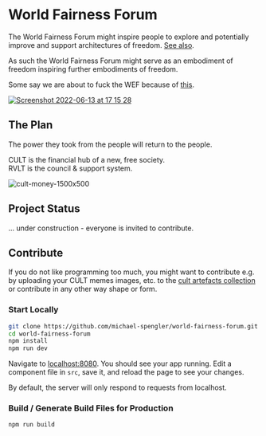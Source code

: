 # World Fairness Forum
The World Fairness Forum might inspire people to explore and potentially improve and support architectures of freedom. [See also](https://github.com/michael-spengler/cultmagazine#architecture).   

As such the World Fairness Forum might serve as an embodiment of freedom inspiring further embodiments of freedom.    

Some say we are about to fuck the WEF because of [this](https://www.youtube.com/watch?v=J7GY1Xg6X20).

[![Screenshot 2022-06-13 at 17 15 28](https://user-images.githubusercontent.com/43786652/173386659-e8a73aec-bd77-4a73-8e6e-9a1dcc0e480d.png)](https://www.youtube.com/watch?v=J7GY1Xg6X20)

## The Plan
The power they took from the people will return to the people. 

CULT is the financial hub of a new, free society.  
RVLT is the council & support system.

![cult-money-1500x500](https://user-images.githubusercontent.com/43786652/191938463-b23804e7-8e96-4874-889b-9c027c2f471a.jpeg)

## Project Status
... under construction - everyone is invited to contribute.

## Contribute
If you do not like programming too much, you might want to contribute e.g. by uploading your CULT memes images, etc. to the [cult artefacts collection](https://github.com/cultfamily-on-github/cult-artefacts-collection) or contribute in any other way shape or form.


### Start Locally
```bash
git clone https://github.com/michael-spengler/world-fairness-forum.git
cd world-fairness-forum
npm install
npm run dev
```

Navigate to [localhost:8080](http://localhost:8080). You should see your app running. Edit a component file in `src`, save it, and reload the page to see your changes.

By default, the server will only respond to requests from localhost. 

### Build / Generate Build Files for Production

```bash
npm run build
```

